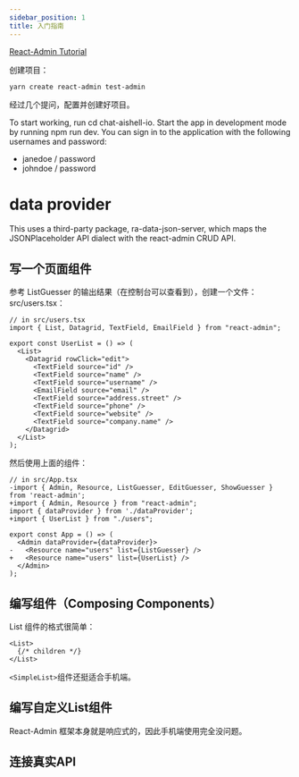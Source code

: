 ```yaml
---
sidebar_position: 1
title: 入门指南
---
```


[React-Admin Tutorial](https://marmelab.com/react-admin/Tutorial.html)

创建项目：

    yarn create react-admin test-admin

经过几个提问，配置并创建好项目。

To start working, run cd chat-aishell-io.
Start the app in development mode by running npm run dev.
You can sign in to the application with the following usernames and password:
- janedoe / password
- johndoe / password


# data provider

This uses a third-party package, ra-data-json-server, which maps the JSONPlaceholder API dialect with the react-admin CRUD API.

## 写一个页面组件

参考 ListGuesser 的输出结果（在控制台可以查看到），创建一个文件：src/users.tsx：

```
// in src/users.tsx
import { List, Datagrid, TextField, EmailField } from "react-admin";

export const UserList = () => (
  <List>
    <Datagrid rowClick="edit">
      <TextField source="id" />
      <TextField source="name" />
      <TextField source="username" />
      <EmailField source="email" />
      <TextField source="address.street" />
      <TextField source="phone" />
      <TextField source="website" />
      <TextField source="company.name" />
    </Datagrid>
  </List>
);
```

然后使用上面的组件：

```
// in src/App.tsx
-import { Admin, Resource, ListGuesser, EditGuesser, ShowGuesser } from 'react-admin';
+import { Admin, Resource } from "react-admin";
import { dataProvider } from './dataProvider';
+import { UserList } from "./users";

export const App = () => (
  <Admin dataProvider={dataProvider}>
-   <Resource name="users" list={ListGuesser} />
+   <Resource name="users" list={UserList} />
  </Admin>
);
```


## 编写组件（Composing Components）

List 组件的格式很简单：

    <List>
      {/* children */}
    </List>

`<SimpleList>`组件还挺适合手机端。


## 编写自定义List组件

React-Admin 框架本身就是响应式的，因此手机端使用完全没问题。






## 连接真实API






